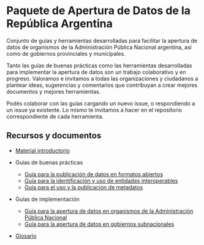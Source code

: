 # Paquete de Apertura de Datos de la República Argentina

Conjunto de guías y herramientas desarrolladas para facilitar la apertura de datos de organismos de la Administración Pública Nacional argentina, así como de gobiernos provinciales y municipales.

Tanto las guías de buenas prácticas como las herramientas desarrolladas para implementar la apertura de datos son un trabajo colaborativo y en progreso. Valoramos e invitamos a todas las organizaciones y ciudadanos a plantear ideas, sugerencias y comentarios que contribuyan a crear mejores documentos y mejores herramientas.

Podés colaborar con las guías cargando un nuevo issue, o respondiendo a un issue ya existente. Lo mismo te invitamos a hacer en el repositorio correspondiente de cada herramienta.

## Recursos y documentos

* [Material introductorio](https://www.argentina.gob.ar/sites/default/files/2._kit_de_datos_abiertos.pdf)
    <!-- - [Kit de datos abiertos](https://www.argentina.gob.ar/sites/default/files/2._kit_de_datos_abiertos.pdf) -->

* Guías de buenas prácticas
    - [Guía para la publicación de datos en formatos abiertos](guia-abiertos.md)
    - [Guía para la identificación y uso de entidades interoperables](guia-interoperables.md)
    - [Guía para el uso y la publicación de metadatos](guia-metadatos.md)

* Guías de implementación
    - [Guía para la apertura de datos en organismos de la Administración Pública Nacional](http://datos.gob.ar/acerca/seccion/Public%C3%A1%20datos)
    - [Guía para la apertura de datos en gobiernos subnacionales](guia-subnacionales.md)

* [Glosario](glosario.md)
